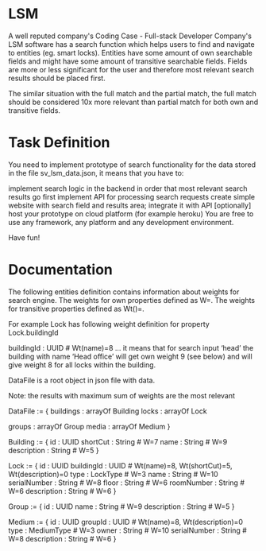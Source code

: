 # LSM
A well reputed company's Coding Case - Full-stack Developer
Company's LSM software has a search function which helps users to find and navigate to entities (eg. smart locks). Entities have some amount of own searchable fields and might have some amount of transitive searchable fields. Fields are more or less significant for the user and therefore most relevant search results should be placed first.

The similar situation with the full match and the partial match, the full match should be considered 10x more relevant than partial match for both own and transitive fields.

# Task Definition
You need to implement prototype of search functionality for the data stored in the file sv_lsm_data.json, it means that you have to:

implement search logic in the backend in order that most relevant search results go first
implement API for processing search requests
create simple website with search field and results area; integrate it with API
[optionally] host your prototype on cloud platform (for example heroku)
You are free to use any framework, any platform and any development environment.

Have fun!

# Documentation
The following entities definition contains information about weights for search engine. The weights for own properties defined as W=<number>. The weights for transitive properties defined as Wt(<name>)=<number>.

For example Lock has following weight definition for property Lock.buildingId

  buildingId : UUID # Wt(name)=8 ...
it means that for search input ‘head’ the building with name ‘Head office’ will get own weight 9 (see below) and will give weight 8 for all locks within the building.

DataFile is a root object in json file with data.

Note: the results with maximum sum of weights are the most relevant

DataFile := {
  buildings      : arrayOf Building
  locks          : arrayOf Lock

  groups         : arrayOf Group
  media          : arrayOf Medium
}

Building := {
  id            : UUID
  shortCut      : String       # W=7
  name          : String       # W=9
  description   : String       # W=5
}

Lock := {
  id            : UUID
  buildingId    : UUID         # Wt(name)=8, Wt(shortCut)=5, Wt(description)=0
  type          : LockType     # W=3
  name          : String       # W=10
  serialNumber  : String       # W=8
  floor         : String       # W=6
  roomNumber    : String       # W=6
  description   : String       # W=6
}

Group := {
  id            : UUID
  name          : String       # W=9
  description   : String       # W=5
}

Medium := {
  id            : UUID
  groupId       : UUID         # Wt(name)=8, Wt(description)=0
  type          : MediumType   # W=3
  owner         : String       # W=10
  serialNumber  : String       # W=8
  description   : String       # W=6
}
